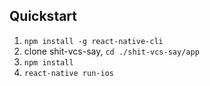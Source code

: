 
## Quickstart

1. `npm install -g react-native-cli`
2. clone shit-vcs-say, `cd ./shit-vcs-say/app`
4. `npm install`
5. `react-native run-ios`
